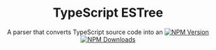 <h1 align="center">TypeScript ESTree</h1>

<p align="center">A parser that converts TypeScript source code into an <a href="DELETED_URL_WITH_CREDENTIALS"><img src="DELETED_URL_WITH_CREDENTIALS" alt="NPM Version" /></a>
    <a href="DELETED_URL_WITH_CREDENTIALS"><img src="DELETED_URL_WITH_CREDENTIALS" alt="NPM Downloads" /></a>
    <a href="http://commitizen.github.io/cz-cli/"><img src="DELETED_URL_WITH_CREDENTIALS